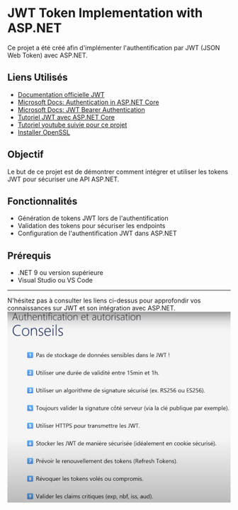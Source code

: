 # JWT Token Implementation with ASP.NET

Ce projet a été créé afin d'implémenter l'authentification par JWT (JSON Web Token) avec ASP.NET.

## Liens Utilisés

- [Documentation officielle JWT](https://jwt.io/introduction/)
- [Microsoft Docs: Authentication in ASP.NET Core](https://learn.microsoft.com/en-us/aspnet/core/security/authentication/?view=aspnetcore-7.0)
- [Microsoft Docs: JWT Bearer Authentication](https://learn.microsoft.com/en-us/aspnet/core/security/authentication/jwt-authn?view=aspnetcore-7.0)
- [Tutoriel JWT avec ASP.NET Core](https://code-maze.com/authentication-aspnetcore-jwt-1/)
- [Tutoriel youtube suivie pour ce projet ](https://www.youtube.com/watch?v=cJ65Mi6cmQ4&ab_channel=ChristopheAsjeme)
- [Installer OpenSSL](https://www.tbs-certificats.fr/FAQ/fr/openssl-windows.html)

## Objectif

Le but de ce projet est de démontrer comment intégrer et utiliser les tokens JWT pour sécuriser une API ASP.NET.

## Fonctionnalités

- Génération de tokens JWT lors de l'authentification
- Validation des tokens pour sécuriser les endpoints
- Configuration de l'authentification JWT dans ASP.NET

## Prérequis

- .NET 9 ou version supérieure
- Visual Studio ou VS Code

---
N'hésitez pas à consulter les liens ci-dessus pour approfondir vos connaissances sur JWT et son intégration avec ASP.NET.
![alt text](<Capture d’écran du 2025-09-04 09-54-46.png>)